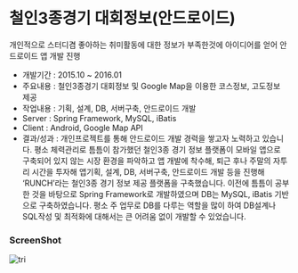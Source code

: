# 철인3종경기 대회정보(안드로이드)
개인적으로 스터디겸 좋아하는 취미활동에 대한 정보가 부족한것에 아이디어를 얻어 안드로이드 앱 개발 진행
* 개발기간 : 2015.10 ~ 2016.01
* 주요내용 : 철인3종경기 대회정보 및 Google Map을 이용한 코스정보, 고도정보 제공
* 작업내용 : 기획, 설계, DB, 서버구축, 안드로이드 개발
* Server : Spring Framework, MySQL, iBatis
* Client : Android, Google Map API
* 결과/성과 :
개인프로젝트를 통해 안드로이드 개발 경력을 쌓고자 노력하고 있습니다. 평소 체력관리로 틈틈이 참가했던 철인3종 경기 정보 플랫폼이 모바일 앱으로 구축되어 있지 않는 시장 환경을 파악하고 앱 개발에 착수해, 퇴근 후나 주말의 자투리 시간을 투자해 앱기획, 설계, DB, 서버구축, 안드로이드 개발 등을 진행해 ‘RUNCH’라는 철인3종 경기 정보 제공 플랫폼을 구축했습니다. 이전에 틈틈이 공부한 것을 바탕으로 Spring Framework로 개발하였으며 DB는 MySQL, iBatis 기반으로 구축하였습니다. 평소 주 업무로 DB를 다루는 역할을 많이 하여 DB설계나 SQL작성 및 최적화에 대해서는 큰 어려움 없이 개발할 수 있었습니다.  
### ScreenShot 
![tri](https://user-images.githubusercontent.com/10987026/140847024-ade7b412-3ce4-4384-8859-7e26c98a4ddc.png)
